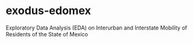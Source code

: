 # exodus-edomex
Exploratory Data Analysis (EDA) on Interurban and Interstate Mobility of Residents of the State of Mexico
